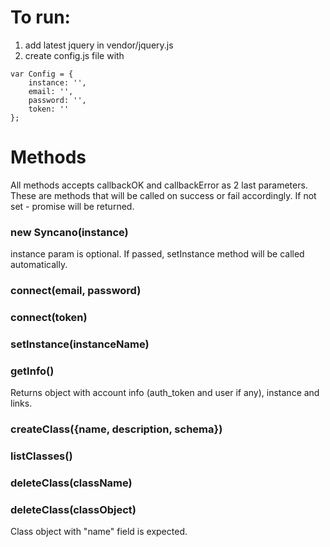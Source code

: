 # To run:

1. add latest jquery in vendor/jquery.js
2. create config.js file with

```
var Config = {
	instance: '',
	email: '',
	password: '',
	token: ''
};
```

# Methods

All methods accepts callbackOK and callbackError as 2 last parameters. These are methods that will be called on success or fail accordingly. If not set - promise will be returned.

### new Syncano(instance)

instance param is optional. If passed, setInstance method will be called automatically.

### connect(email, password)

### connect(token)

### setInstance(instanceName)

### getInfo()

Returns object with account info (auth_token and user if any), instance and links.

### createClass({name, description, schema})

### listClasses()

### deleteClass(className)

### deleteClass(classObject)

Class object with "name" field is expected.

